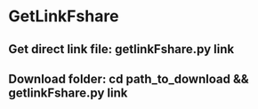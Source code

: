# GetLinkFshare

## Get direct link file: getlinkFshare.py link

## Download folder: cd path_to_download && getlinkFshare.py link
